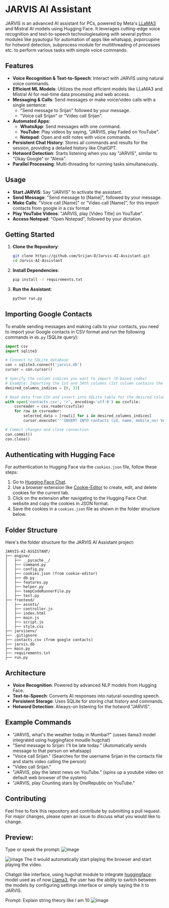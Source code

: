 # JARVIS AI Assistant

JARVIS is an advanced AI assistant for PCs, powered by Meta's [LLaMA3](https://llama.meta.com/llama3/) and Mistral AI models using Hugging Face. It leverages cutting-edge voice recognition and text-to-speech technologiesalong with several python modules like pyautogui for automation of apps like whatsapp, pvporcupine for hotword detection, subprocess module for multithreading of processes etc. to perform various tasks with simple voice commands.

## Features

- **Voice Recognition & Text-to-Speech**: Interact with JARVIS using natural voice commands.
- **Efficient ML Models**: Utilizes the most efficient models like LLaMA3 and Mistral AI for real-time data processing and web access.
- **Messaging & Calls**: Send messages or make voice/video calls with a single sentence:
  - "Send message to Srijan" followed by your message.
  - "Voice call Srijan" or "Video call Srijan".
- **Automated Apps**:
  - **WhatsApp**: Send messages with one command.
  - **YouTube**: Play videos by saying, "JARVIS, play Faded on YouTube".
  - **Notepad**: Open and edit notes with voice commands.
- **Persistent Chat History**: Stores all commands and results for the session, providing a detailed history like ChatGPT.
- **Hotword Detection**: Starts listening when you say "JARVIS", similar to "Okay Google" or "Alexa".
- **Parallel Processing**: Multi-threading for running tasks simultaneously.

## Usage

- **Start JARVIS**: Say "JARVIS" to activate the assistant.
- **Send Message**: "Send message to [Name]", followed by your message.
- **Make Calls**: "Voice call [Name]" or "Video call [Name]", for this import contacts from google in a csv format
- **Play YouTube Videos**: "JARVIS, play [Video Title] on YouTube".
- **Access Notepad**: "Open Notepad", followed by your dictation.

## Getting Started

1. **Clone the Repository**:
    ```bash
    git clone https://github.com/Srijan-D/Jarvis-AI-Assistant.git
    cd Jarvis-AI-Assistant
    ```

2. **Install Dependencies**:
    ```bash
    pip install -r requirements.txt
    ```

3. **Run the Assistant**:
    ```bash
    python run.py
    ```

## Importing Google Contacts

To enable sending messages and making calls to your contacts, you need to import your Google contacts in CSV format and run the following commands in `db.py` (SQLite query):

```python
import csv
import sqlite3

# Connect to SQLite database
con = sqlite3.connect('jarvis.db')
cursor = con.cursor()

# Specify the column indices you want to import (0-based index)
# Example: Importing the 1st and 34th columns (1st column contains the name and 34th contains the contact number of the person)
desired_columns_indices = [0, 33]

# Read data from CSV and insert into SQLite table for the desired columns
with open('contacts.csv', 'r', encoding='utf-8') as csvfile:
    csvreader = csv.reader(csvfile)
    for row in csvreader:
        selected_data = [row[i] for i in desired_columns_indices]
        cursor.execute('''INSERT INTO contacts (id, name, mobile_no) VALUES (null, ?, ?);''', tuple(selected_data))

# Commit changes and close connection
con.commit()
con.close()
```

## Authenticating with Hugging Face

For authentication to Hugging Face via the `cookies.json` file, follow these steps:

1. Go to [Hugging Face Chat](https://huggingface.co/chat).
2. Use a browser extension like [Cookie-Editor](https://cookie-editor.com/) to create, edit, and delete cookies for the current tab.
3. Click on the extension after navigating to the Hugging Face Chat website and copy the cookies in JSON format.
4. Save the cookies in a `cookies.json` file as shown in the folder structure below.

## Folder Structure
Here's the folder structure for the JARVIS AI Assistant project:

```plaintext
JARVIS-AI-ASSISTANT/
├── engine/
│   ├── __pycache__/
│   ├── command.py
│   ├── config.py
│   ├── cookies.json (from cookie-editor)
│   ├── db.py
│   ├── features.py
│   ├── helper.py
│   ├── tempCodeRunnerFile.py
│   ├── test.py
├── frontend/
│   ├── assets/
│   ├── controller.js
│   ├── index.html
│   ├── main.js
│   ├── script.js
│   ├── style.css
├── jarvisenv/
├── .gitignore
├── contacts.csv (from google contacts)
├── jarvis.db
├── main.py
├── requirements.txt
├── run.py
```

## Architecture

- **Voice Recognition**: Powered by advanced NLP models from Hugging Face.
- **Text-to-Speech**: Converts AI responses into natural-sounding speech.
- **Persistent Storage**: Uses SQLite for storing chat history and commands.
- **Hotword Detection**: Always-on listening for the hotword "JARVIS".

## Example Commands

- "JARVIS, what's the weather today in Mumbai?" (usses llama3 model integrated using huggingface moudle hugchat)
- "Send message to Srijan: I'll be late today." (Automatically sends message to that person on whatsapp)
- "Voice call Srijan." (Searches for the username Srijan in the contacts file and starts video calling the person)
- "Video call Srijan."
- "JARVIS, play the latest news on YouTube." (spins up a youtube video on default web browser of the system)
- "JARVIS, play Counting stars by OneRepublic on YouTube."

## Contributing
  
Feel free to fork this repository and contribute by submitting a pull request. For major changes, please open an issue to discuss what you would like to change.

## Preview:
Type or speak the prompt:
![image](https://github.com/Srijan-D/Jarvis-AI-Assistant/assets/87586713/632d2286-6435-49f6-906e-6693059bb42f)

![image](https://github.com/Srijan-D/Jarvis-AI-Assistant/assets/87586713/33adfdf5-2d0a-447e-83c7-223af6feb273)
The it would automatically start playing the browser and start playing the video.

Chatgpt like interface, using hugchat module to integrate [huggingface](https://huggingface.co/):
model used as of now [Llama3](https://llama.meta.com/llama3/), the user has the ability to switch between the models by configuring settings interface or simply saying the it to JARVIS.

Prompt: Explain string theory like I am 10
![image](https://github.com/Srijan-D/Jarvis-AI-Assistant/assets/87586713/9ee19902-510e-4805-83d8-d7ecb8358777)

